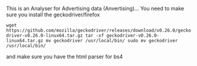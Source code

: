 This is an Analyser for Advertising data (Anvertising)...
You need to make sure you install the geckodriver/firefox 

`wget https://github.com/mozilla/geckodriver/releases/download/v0.26.0/geckodriver-v0.26.0-linux64.tar.gz
tar -xf geckodriver-v0.26.0-linux64.tar.gz
mv geckodriver /usr/local/bin/
sudo mv geckodriver /usr/local/bin/`

and make sure you have the html parser for bs4